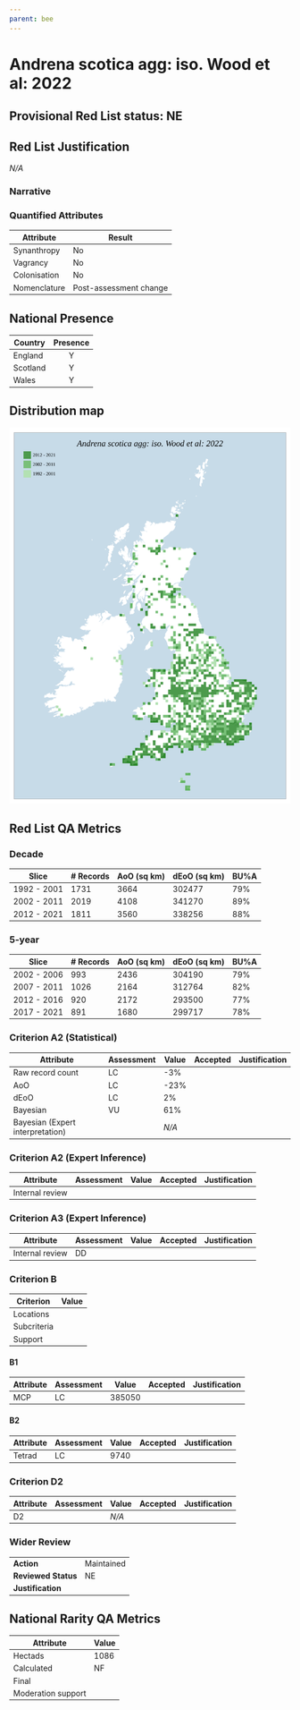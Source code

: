 ```yaml
---
parent: bee
---
```


# Andrena scotica agg: iso. Wood et al: 2022

## Provisional Red List status: NE

## Red List Justification
*N/A*
### Narrative



### Quantified Attributes
|Attribute|Result|
|---|---|
|Synanthropy|No|
|Vagrancy|No|
|Colonisation|No|
|Nomenclature|Post-assessment change|




## National Presence
|Country|Presence
|---|:-:|
|England|Y|
|Scotland|Y|
|Wales|Y|


## Distribution map
![](../map/1613.svg)

## Red List QA Metrics
### Decade
| Slice | # Records | AoO (sq km) | dEoO (sq km) |BU%A |
|---|---|---|---|---|
|1992 - 2001|1731|3664|302477|79%|
|2002 - 2011|2019|4108|341270|89%|
|2012 - 2021|1811|3560|338256|88%|
### 5-year
| Slice | # Records | AoO (sq km) | dEoO (sq km) |BU%A |
|---|---|---|---|---|
|2002 - 2006|993|2436|304190|79%|
|2007 - 2011|1026|2164|312764|82%|
|2012 - 2016|920|2172|293500|77%|
|2017 - 2021|891|1680|299717|78%|
### Criterion A2 (Statistical)
|Attribute|Assessment|Value|Accepted|Justification
|---|---|---|---|---|
|Raw record count|LC|-3%|||
|AoO|LC|-23%|||
|dEoO|LC|2%|||
|Bayesian|VU|61%|||
|Bayesian (Expert interpretation)||*N/A*|||
### Criterion A2 (Expert Inference)
|Attribute|Assessment|Value|Accepted|Justification
|---|---|---|---|---|
|Internal review|||||
### Criterion A3 (Expert Inference)
|Attribute|Assessment|Value|Accepted|Justification
|---|---|---|---|---|
|Internal review|DD||||
### Criterion B
|Criterion| Value|
|---|---|
|Locations||
|Subcriteria||
|Support||
#### B1
|Attribute|Assessment|Value|Accepted|Justification
|---|---|---|---|---|
|MCP|LC|385050|||
#### B2
|Attribute|Assessment|Value|Accepted|Justification
|---|---|---|---|---|
|Tetrad|LC|9740|||
### Criterion D2
|Attribute|Assessment|Value|Accepted|Justification
|---|---|---|---|---|
|D2||*N/A*|||
### Wider Review
|  |  |
|---|---|
|**Action**|Maintained|
|**Reviewed Status**|NE|
|**Justification**||


## National Rarity QA Metrics
|Attribute|Value|
|---|---|
|Hectads|1086|
|Calculated|NF|
|Final||
|Moderation support||


